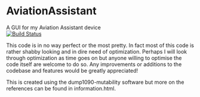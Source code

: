 # AviationAssistant
A GUI for my Aviation Assistant device<br>
[![Build Status](http://server1.nicholaspease.com:11000/api/badges/LAX18/AviationAssistant/status.svg)](http://server1.nicholaspease.com:11000/LAX18/AviationAssistant)<br>

This code is in no way perfect or the most pretty. In fact most of this code is rather shabby looking and in dire need of optimization. Perhaps I will look through optimization as time goes on but anyone willing to optimise the code itself are welcome to do so. Any improvements or additions to the codebase and features would be greatly appreciated!

This is created using the dump1090-mutability software but more on the references can be found in information.html.  
